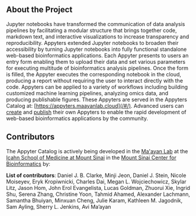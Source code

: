 ## About the Project

Jupyter notebooks have transformed the communication of data analysis pipelines by facilitating a modular structure that brings together code, markdown text, and interactive visualizations to increase transparency and reproducibility. Appyters extended Jupyter notebooks to broaden their accessibility by turning Jupyter notebooks into fully functional standalone web-based bioinformatics applications. Each Appyter presents to users an entry form enabling them to upload their data and set various parameters for executing multitude of bioinformatics analysis pipelines. Once the form is filled, the Appyter executes the corresponding notebook in the cloud, producing a report without requiring the user to interact directly with the code. Appyters can be applied to a variety of workflows including building customized machine learning pipelines, analyzing omics data, and producing publishable figures. These Appyters are served in the Appyters Catalog at: [https://appyters.maayanlab.cloud](/#/). Advanced users can [create](/#/creating-appyters/) and [publish](/#/publishing-appyters/) their own Appyters to enable the rapid development of web-based bioinformatics applications by the community.

## Contributors
The Appyter Catalog is actively being developed in the [Ma'ayan Lab](https://labs.icahn.mssm.edu/maayanlab/) at the [Icahn School of Medicine at Mount Sinai](https://icahn.mssm.edu/) in the [Mount Sinai Center for Bioinformatics](https://icahn.mssm.edu/research/bioinformatics) by:

__List of contributors__: Daniel J. B. Clarke, Minji Jeon, Daniel J. Stein, Nicole Moiseyev, Eryk Kropiwnicki, Charles Dai, Megan L. Wojciechowicz, Skylar Litz, Jason Hom, John Erol Evangelista, Lucas Goldman, Zhuorui Xie, Ingrid Shu, Serena Zhang, Christine Yoon, Tahmid Ahamed, Alexander Lachmann, Samantha Bhuiyan, Minxuan Cheng, Julie Karam, Kathleen M. Jagodnik, Sam Ayling, Sherry L. Jenkins, Avi Ma’ayan
